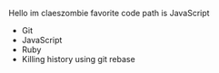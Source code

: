 Hello im claeszombie
favorite code path is JavaScript
* Git
* JavaScript
* Ruby
* Killing history using git rebase